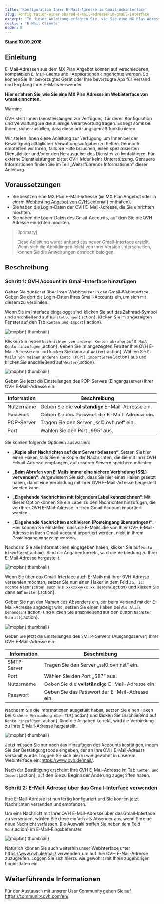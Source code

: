 ```yaml
---
title: 'Konfiguration Ihrer E-Mail-Adresse im Gmail-Webinterface'
slug: konfiguration-einer-shared-e-mail-adresse-im-gmail-interface
excerpt: 'In dieser Anleitung erfahren Sie, wie Sie eine MX Plan Adresse im Webinterface von Gmail einrichten.'
section: 'E-Mail Clients'
order: 8
---
```


**Stand 10.09.2018**

## Einleitung

E-Mail-Adressen aus dem MX Plan Angebot können auf verschiedenen, kompatiblen E-Mail-Clients und -Applikationen eingerichtet werden. So können Sie Ihr bevorzugtes Gerät oder Ihre bevorzugte App für Versand und Empfang Ihrer E-Mails verwenden.

**Hier erfahren Sie, wie Sie eine MX Plan Adresse im Webinterface von Gmail einrichten.**

> [!warning]
>
> OVH stellt Ihnen Dienstleistungen zur Verfügung, für deren Konfiguration und Verwaltung Sie die alleinige Verantwortung tragen. Es liegt somit bei Ihnen, sicherzustellen, dass diese ordnungsgemäß funktionieren.
> 
> Wir stellen Ihnen diese Anleitung zur Verfügung, um Ihnen bei der Bewältigung alltäglicher Verwaltungsaufgaben zu helfen. Dennoch empfehlen wir Ihnen, falls Sie Hilfe brauchen, einen spezialisierten Dienstleister und/oder den Herausgeber des Dienstes zu kontaktieren. Für externe Dienstleistungen bietet OVH leider keine Unterstützung. Genauere Informationen finden Sie im Teil „Weiterführende Informationen" dieser Anleitung.
> 

## Voraussetzungen

- Sie besitzen eine MX Plan E-Mail-Adresse (im MX Plan Angebot oder in einem [Webhosting Angebot von OVH](https://www.ovh.de/hosting/){.external} enthalten).
- Sie haben die Login-Daten der OVH E-Mail-Adresse, die Sie einrichten möchten.
- Sie haben die Login-Daten des Gmail-Accounts, auf dem Sie die OVH Adresse einrichten möchten.


> [!primary]
>
> Diese Anleitung wurde anhand des neuen Gmail-Interface erstellt. Wenn sich die Abbildungen leicht von Ihrer Version unterscheiden, können Sie die Anweisungen dennoch befolgen.
>

## Beschreibung

### Schritt 1: OVH Account im Gmail-Interface hinzufügen

Gehen Sie zunächst über Ihren Webbrowser in das Gmail-Webinterface. Geben Sie dort die Login-Daten Ihres Gmail-Accounts ein, um sich mit diesem zu verbinden.

Wenn Sie im Interface eingeloggt sind, klicken Sie auf das Zahnrad-Symbol und anschließend auf `Einstellungen`{.action}. Klicken Sie im angezeigten Fenster auf den Tab `Konten und Import`{.action}. 

![mxplan](images/configuration-gmail-web-step1.png){.thumbnail}

Klicken Sie neben `Nachrichten von anderen Konten abrufen` auf `E-Mail-Konto hinzufügen`{.action}. Geben Sie im angezeigten Fenster Ihre OVH E-Mail-Adresse ein und klicken Sie dann auf `Weiter`{.action}. Wählen Sie `E-Mails von meinem anderen Konto (POP3) importieren`{.action} aus und klicken Sie anschließend auf `Weiter`{.action}.

![mxplan](images/configuration-gmail-web-step2.png){.thumbnail}

Geben Sie jetzt die Einstellungen des POP-Servers (Eingangsserver) Ihrer OVH E-Mail-Adresse ein:

|Information|Beschreibung| 
|---|---| 
|Nutzername|Geben Sie die **vollständige** E-Mail-Adresse ein.|  
|Passwort|Geben Sie das Passwort der E-Mail-Adresse ein.|
|POP-Server|Tragen Sie den Server „ssl0.ovh.net“ ein.|
|Port|Wählen Sie den Port „995“ aus.|

Sie können folgende Optionen auswählen:

- **„Kopie aller Nachrichten auf dem Server belassen“**: Setzen Sie hier einen Haken, falls Sie eine Kopie der Nachrichten, die Sie mit Ihrer OVH E-Mail-Adresse empfangen, auf unseren Servern speichern möchten.

- **„Beim Abrufen von E-Mails immer eine sichere Verbindung (SSL) verwenden“**: Vergewissern Sie sich, dass Sie hier einen Haken gesetzt haben, damit eine Verbindung mit Ihrer OVH E-Mail-Adresse hergestellt werden kann.

- **„Eingehende Nachrichten mit folgendem Label kennzeichnen“**: Mit dieser Option können Sie ein Label zu den Nachrichten hinzufügen, die von Ihrer OVH E-Mail-Adresse in Ihren Gmail-Account importiert werden.

- **„Eingehende Nachrichten archivieren (Posteingang überspringen)“**: Hier können Sie einstellen, dass die E-Mails, die von Ihrer OVH E-Mail-Adresse in Ihren Gmail-Account importiert werden, nicht in Ihrem Posteingang angezeigt werden.

Nachdem Sie alle Informationen eingegeben haben, klicken Sie auf `Konto hinzufügen`{.action}. Sind die Angaben korrekt, wird die Verbindung zu Ihrer E-Mail-Adresse hergestellt. 

![mxplan](images/configuration-gmail-web-step3.png){.thumbnail}

Wenn Sie über das Gmail-Interface auch E-Mails mit Ihrer OVH Adresse versenden möchten, setzen Sie nun einen Haken in dem Feld `Ja, ich möchte Nachrichten auch als xxxxxx@xxx.xx senden`{.action} und klicken Sie dann auf `Weiter`{.action}. 

Geben Sie nun den Namen des Absenders ein, der beim Versand mit der E-Mail-Adresse angezeigt wird, setzen Sie einen Haken bei `Als Alias behandeln`{.action} und klicken Sie anschließend auf den Button `Nächster Schritt`{.action}.

![mxplan](images/configuration-gmail-web-step4.png){.thumbnail}

Geben Sie jetzt die Einstellungen des SMTP-Servers (Ausgangsserver) Ihrer OVH E-Mail-Adresse ein:

|Information|Beschreibung| 
|---|---| 
|SMTP-Server|Tragen Sie den Server „ssl0.ovh.net“ ein.|
|Port|Wählen Sie den Port „587“ aus.|
|Nutzername|Geben Sie die **vollständige** E-Mail-Adresse ein.|  
|Passwort|Geben Sie das Passwort der E-Mail-Adresse ein.|

Nachdem Sie die Informationen ausgefüllt haben, setzen Sie einen Haken bei `Sichere Verbindung über TLS`{.action} und klicken Sie anschließend auf `Konto hinzufügen`{.action}. Sind die Angaben korrekt, wird die Verbindung zu Ihrer E-Mail-Adresse hergestellt. 

![mxplan](images/configuration-gmail-web-step5.png){.thumbnail}

Jetzt müssen Sie nur noch das Hinzufügen des Accounts bestätigen, indem Sie den Bestätigungscode eingeben, der an Ihre OVH E-Mail-Adresse versandt wurde. Loggen Sie sich hierzu wie gewohnt in unserem Webinterface ein: <https://www.ovh.de/mail/>. 

Nach der Bestätigung erscheint Ihre OVH E-Mail-Adresse im Tab `Konten und Import`{.action}, auf den Sie zu Beginn der Änderung zugegriffen haben.

### Schritt 2: E-Mail-Adresse über das Gmail-Interface verwenden

Ihre E-Mail-Adresse ist nun fertig konfiguriert und Sie können jetzt Nachrichten versenden und empfangen.

Um eine Nachricht mit Ihrer OVH E-Mail-Adresse über das Gmail-Interface zu versenden, wählen Sie diese einfach als Absender aus, wenn Sie eine neue Nachricht verfassen. Die Auswahl treffen Sie neben dem Feld `Von`{.action} im E-Mail-Eingabefenster.

![mxplan](images/configuration-gmail-web-step6.png){.thumbnail}

Natürlich können Sie auch weiterhin unser Webinterface unter <https://www.ovh.de/mail/> verwenden, um auf Ihre OVH E-Mail-Adresse zuzugreifen. Loggen Sie sich hierzu wie gewohnt mit Ihren zugehörigen Login-Daten ein.


## Weiterführende Informationen

Für den Austausch mit unserer User Community gehen Sie auf <https://community.ovh.com/en/>.